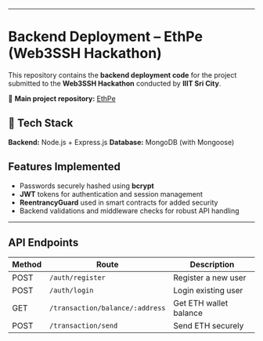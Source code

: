 

---

# Backend Deployment – EthPe (Web3SSH Hackathon)

This repository contains the **backend deployment code** for the project submitted to the **Web3SSH Hackathon** conducted by **IIIT Sri City**.

🔗 **Main project repository:** [EthPe](https://github.com/KadamKaustubh147/EthPe)

## 🔧 Tech Stack

 **Backend:** Node.js + Express.js
 **Database:** MongoDB (with Mongoose)

##  Features Implemented

*  Passwords securely hashed using **bcrypt**
*  **JWT** tokens for authentication and session management
*  **ReentrancyGuard** used in smart contracts for added security
*  Backend validations and middleware checks for robust API handling

---

##  API Endpoints

| Method | Route                          | Description                    |
|--------|--------------------------------|--------------------------------|
| POST   | `/auth/register`               | Register a new user            |
| POST   | `/auth/login`                  | Login existing user            |
| GET    | `/transaction/balance/:address`| Get ETH wallet balance         |
| POST   | `/transaction/send`            | Send ETH securely              |

